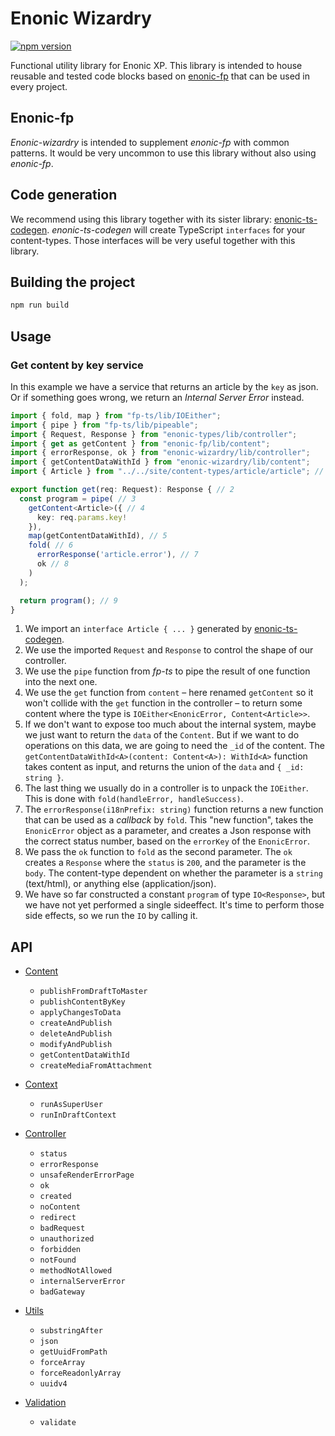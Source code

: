# Enonic Wizardry

[![npm version](https://badge.fury.io/js/enonic-wizardry.svg)](https://badge.fury.io/js/enonic-wizardry)

Functional utility library for Enonic XP. This library is intended to house reusable and tested code blocks based on [enonic-fp](https://github.com/ItemConsulting/enonic-fp) that can be used in every project.

## Enonic-fp

*Enonic-wizardry* is intended to supplement *enonic-fp* with common patterns. It would be very uncommon to use this library without also using *enonic-fp*.

## Code generation

We recommend using this library together with its sister library: [enonic-ts-codegen](https://github.com/ItemConsulting/enonic-ts-codegen). *enonic-ts-codegen* will create TypeScript `interfaces` for your content-types. Those interfaces will be very useful together with this library.

## Building the project

```bash
npm run build
```

## Usage

### Get content by key service

In this example we have a service that returns an article by the `key` as json. Or if something goes wrong, we return 
an _Internal Server Error_ instead.

```typescript
import { fold, map } from "fp-ts/lib/IOEither";
import { pipe } from "fp-ts/lib/pipeable";
import { Request, Response } from "enonic-types/lib/controller";
import { get as getContent } from "enonic-fp/lib/content";
import { errorResponse, ok } from "enonic-wizardry/lib/controller";
import { getContentDataWithId } from "enonic-wizardry/lib/content";
import { Article } from "../../site/content-types/article/article"; // 1

export function get(req: Request): Response { // 2
  const program = pipe( // 3
    getContent<Article>({ // 4
      key: req.params.key!
    }),
    map(getContentDataWithId), // 5
    fold( // 6
      errorResponse('article.error'), // 7
      ok // 8
    )
  );

  return program(); // 9
}
```

 1. We import an `interface Article { ... }` generated by [enonic-ts-codegen](https://github.com/ItemConsulting/enonic-ts-codegen).
 2. We use the imported `Request` and `Response` to control the shape of our controller.
 3. We use the `pipe` function from *fp-ts* to pipe the result of one function into the next one.
 4. We use the `get` function from `content` – here renamed `getContent` so it won't collide with the `get` function in the controller – to return some content where the type is `IOEither<EnonicError, Content<Article>>`.
 5. If we don't want to expose too much about the internal system, maybe we just want to return the `data` of the `Content`. But if we want to do operations on this data, we are going to need the `_id` of the content. The `getContentDataWithId<A>(content: Content<A>): WithId<A>` function takes content as input, and returns the union of the `data` and `{ _id: string }`.
 6. The last thing we usually do in a controller is to unpack the `IOEither`. This is done with `fold(handleError, handleSuccess)`.
 7. The `errorResponse(i18nPrefix: string)` function returns a new function that can be used as a _callback_ by `fold`. This "new function", takes the `EnonicError` object as a parameter, and creates a Json response with the correct status number, based on the `errorKey` of the `EnonicError`. 
 8. We pass the `ok` function to `fold` as the second parameter. The `ok` creates a `Response` where the `status` is `200`, and the parameter is the `body`. The content-type dependent on whether the parameter is a `string` (text/html), or anything else (application/json).
 9. We have so far constructed a constant `program` of type `IO<Response>`, but we have not yet performed a single sideeffect. It's time to perform those side effects, so we run the `IO` by calling it.

## API

 * [Content](./src/content.ts)
   * `publishFromDraftToMaster`
   * `publishContentByKey`
   * `applyChangesToData`
   * `createAndPublish`
   * `deleteAndPublish`
   * `modifyAndPublish`
   * `getContentDataWithId`
   * `createMediaFromAttachment`
   
 * [Context](./src/context.ts)
   * `runAsSuperUser`
   * `runInDraftContext`
   
 * [Controller](./src/controller.ts)
   * `status`
   * `errorResponse`
   * `unsafeRenderErrorPage`
   * `ok`
   * `created`
   * `noContent`
   * `redirect`
   * `badRequest`
   * `unauthorized`
   * `forbidden`
   * `notFound`
   * `methodNotAllowed`
   * `internalServerError`
   * `badGateway`
   
 * [Utils](./src/utils.ts)
   * `substringAfter`
   * `json`
   * `getUuidFromPath`
   * `forceArray`
   * `forceReadonlyArray`
   * `uuidv4`
   
 * [Validation](./src/validation.ts)
   * `validate`
